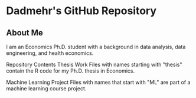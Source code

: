 # Dadmehr's GitHub Repository

## About Me

I am an Economics Ph.D. student with a background in data analysis, data engineering, and health economics.

Repository Contents
Thesis Work
Files with names starting with "thesis" contain the R code for my Ph.D. thesis in Economics.

Machine Learning Project
Files with names that start with "ML" are part of a machine learning course project.
